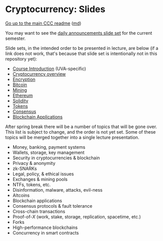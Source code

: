 Cryptocurrency: Slides
======================


[Go up to the main CCC readme](../readme.html) ([md](../readme.md))

You may want to see the [daily announcements slide set](../uva/daily-announcements.html#/) for the current semester.

Slide sets, in the intended order to be presented in lecture, are below (if a link does not work, that's because that slide set is intentionally not in this repository yet):

- [Course Introduction](../uva/introduction.html#/) (UVA-specific)
- [Cryptocurrency overview](overview.html#/)
- [Encryption](encryption.html#/)
- [Bitcoin](bitcoin.html#/)
- [Mining](mining.html#/)
- [Ethereum](ethereum.html#/)
- [Solidity](solidity.html#/)
- [Tokens](tokens.html#/)
- [Consensus](consensus.html#/)
- [Blockchain Applications](applications.html#/)

After spring break there will be a number of topics that will be gone over.  This list is subject to change, and the order is not yet set.  Some of these topics will be merged together into a single lecture presentation.

- Money, banking, payment systems
- Wallets, storage, key management
- Security in cryptocurrencies & blockchain
- Privacy & anonymity
- zk-SNARKs
- Legal, policy, & ethical issues
- Exchanges & mining pools
- NTFs, tokens, etc.
- Disinformation, malware, attacks, evil-ness
- Altcoins
- Blockchain applications
- Consensus protocols & fault tolerance
- Cross-chain transactions
- Proof-of-*X* (work, stake, storage, replication, spacetime, etc.)
- Forks
- High-performance blockchains
- Concurrency in smart contracts

